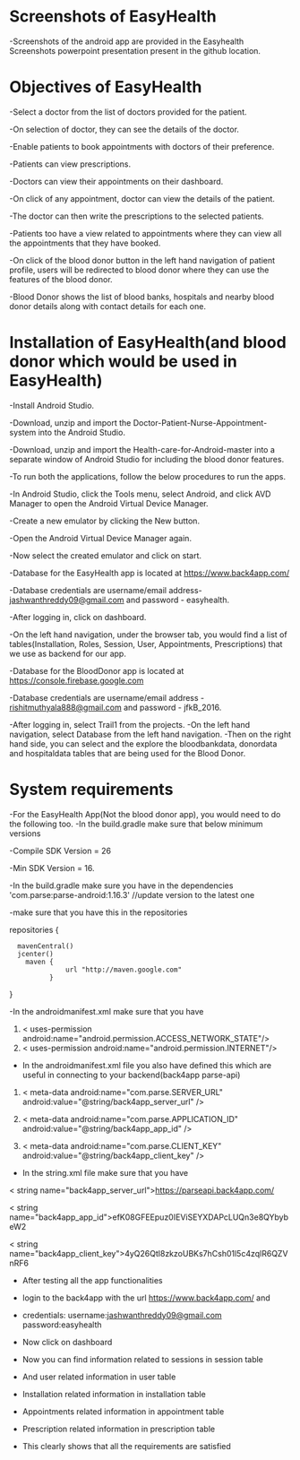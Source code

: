 Screenshots of EasyHealth
==========================
-Screenshots of the android app are provided in the Easyhealth Screenshots powerpoint presentation present in the github location.

Objectives of EasyHealth
=========================
-Select a doctor from the list of doctors provided for the patient.

-On selection of doctor, they can see the details of the doctor.

-Enable patients to book appointments with doctors of their preference.

-Patients can view prescriptions.

-Doctors can view their appointments on their dashboard.

-On click of any appointment, doctor can view the details of the patient. 

-The doctor can then write the prescriptions to the selected patients.

-Patients too have a view related to appointments where they can view all the appointments that they have booked.

-On click of the blood donor button in the left hand navigation of patient profile, users will be redirected to blood donor where they can use the features of the blood donor.

-Blood Donor shows the list of blood banks, hospitals and nearby blood donor details along with contact details for each one.


Installation of EasyHealth(and blood donor which would be used in EasyHealth)
==============================================================================
-Install Android Studio.

-Download, unzip and import the Doctor-Patient-Nurse-Appointment-system into the Android Studio.

-Download, unzip and import the Health-care-for-Android-master into a separate window of Android Studio for including the blood donor features.

-To run both the applications, follow the below procedures to run the apps.

-In Android Studio, click the Tools menu, select Android, and click AVD Manager to open the Android Virtual Device Manager.

-Create a new emulator by clicking the New button.

-Open the Android Virtual Device Manager again. 

-Now select the created emulator and click on start.

-Database for the EasyHealth app is located at https://www.back4app.com/

-Database credentials are username/email address- jashwanthreddy09@gmail.com and password - easyhealth.

-After logging in, click on dashboard.

-On the left hand navigation, under the browser tab, you would find a list of tables(Installation, Roles, Session, User, Appointments, Prescriptions) that we use as backend for our app.

-Database for the BloodDonor app is located at https://console.firebase.google.com

-Database credentials are username/email address - rishitmuthyala888@gmail.com and password - jfkB_2016.

-After logging in, select Trail1 from the projects.
-On the left hand navigation, select Database from the left hand navigation.
-Then on the right hand side, you can select and the explore the bloodbankdata, donordata and hospitaldata tables that are being used for the Blood Donor.


System requirements
=====================

-For the EasyHealth App(Not the blood donor app), you would need to do the following too.
-In the build.gradle make sure that below minimum versions

  -Compile SDK Version = 26 

  -Min SDK Version = 16.


-In the build.gradle make sure you have in the dependencies 
 'com.parse:parse-android:1.16.3' //update version to the latest one


-make sure that you have this in the repositories


 repositories {
 
      mavenCentral()
      jcenter()
        maven {
	              url "http://maven.google.com"
              }
	      
  }
  
-In the androidmanifest.xml make sure that you have 
1. < uses-permission android:name="android.permission.ACCESS_NETWORK_STATE"/>
2. < uses-permission android:name="android.permission.INTERNET"/>

- In the androidmanifest.xml file you also have defined this which are useful in connecting to your backend(back4app parse-api)

1. < meta-data android:name="com.parse.SERVER_URL" android:value="@string/back4app_server_url" />

2. < meta-data android:name="com.parse.APPLICATION_ID" android:value="@string/back4app_app_id" />
  
3. < meta-data android:name="com.parse.CLIENT_KEY" android:value="@string/back4app_client_key" />

- In the string.xml file make sure that you have 

< string name="back4app_server_url">https://parseapi.back4app.com/</string>
    
<!-- Change the following strings as required -->

< string name="back4app_app_id">efK08GFEEpuz0IEViSEYXDAPcLUQn3e8QYbybeW2</string>
    
< string name="back4app_client_key">4yQ26Qtl8zkzoUBKs7hCsh01l5c4zqlR6QZVnRF6</string>

- After testing all the app functionalities

- login to the back4app with the url https://www.back4app.com/ and

- credentials: username:jashwanthreddy09@gmail.com  password:easyhealth

- Now click on dashboard

- Now you can find information related to sessions in session table 

- And user related information in user table

- Installation related information in installation table

- Appointments related information in appointment table

- Prescription related information in prescription table

- This clearly shows that all the requirements are satisfied

